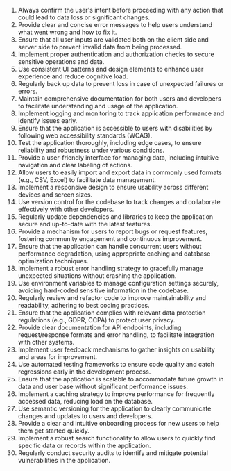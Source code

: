 1. Always confirm the user's intent before proceeding with any action that could lead to data loss or significant changes.
2. Provide clear and concise error messages to help users understand what went wrong and how to fix it.
3. Ensure that all user inputs are validated both on the client side and server side to prevent invalid data from being processed.
4. Implement proper authentication and authorization checks to secure sensitive operations and data.
5. Use consistent UI patterns and design elements to enhance user experience and reduce cognitive load.
6. Regularly back up data to prevent loss in case of unexpected failures or errors.
7. Maintain comprehensive documentation for both users and developers to facilitate understanding and usage of the application.
8. Implement logging and monitoring to track application performance and identify issues early.
9. Ensure that the application is accessible to users with disabilities by following web accessibility standards (WCAG).
10. Test the application thoroughly, including edge cases, to ensure reliability and robustness under various conditions.
11. Provide a user-friendly interface for managing data, including intuitive navigation and clear labeling of actions.
12. Allow users to easily import and export data in commonly used formats (e.g., CSV, Excel) to facilitate data management.
13. Implement a responsive design to ensure usability across different devices and screen sizes.
14. Use version control for the codebase to track changes and collaborate effectively with other developers.
15. Regularly update dependencies and libraries to keep the application secure and up-to-date with the latest features.
16. Provide a mechanism for users to report bugs or request features, fostering community engagement and continuous improvement.
17. Ensure that the application can handle concurrent users without performance degradation, using appropriate caching and database optimization techniques.
18. Implement a robust error handling strategy to gracefully manage unexpected situations without crashing the application.
19. Use environment variables to manage configuration settings securely, avoiding hard-coded sensitive information in the codebase.
20. Regularly review and refactor code to improve maintainability and readability, adhering to best coding practices.
21. Ensure that the application complies with relevant data protection regulations (e.g., GDPR, CCPA) to protect user privacy.
22. Provide clear documentation for API endpoints, including request/response formats and error handling, to facilitate integration with other systems.
23. Implement user feedback mechanisms to gather insights on usability and areas for improvement.
24. Use automated testing frameworks to ensure code quality and catch regressions early in the development process.
25. Ensure that the application is scalable to accommodate future growth in data and user base without significant performance issues.
26. Implement a caching strategy to improve performance for frequently accessed data, reducing load on the database.
27. Use semantic versioning for the application to clearly communicate changes and updates to users and developers.
28. Provide a clear and intuitive onboarding process for new users to help them get started quickly.
29. Implement a robust search functionality to allow users to quickly find specific data or records within the application.
30. Regularly conduct security audits to identify and mitigate potential vulnerabilities in the application.